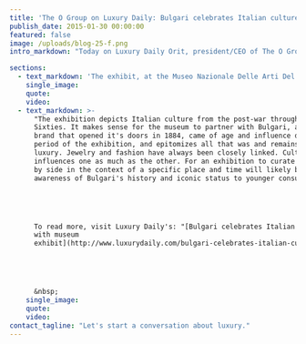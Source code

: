 ```yaml
---
title: 'The O Group on Luxury Daily: Bulgari celebrates Italian culture with museum exhibit'
publish_date: 2015-01-30 00:00:00
featured: false
image: /uploads/blog-25-f.png
intro_markdown: "Today on Luxury Daily Orit, president/CEO of The O Group, comments on Bulgari's latest exhibition titled \"Bellisima. Italy and High Fashion 1945-1968.\"​"

sections:
  - text_markdown: 'The exhibit, at the Museo Nazionale Delle Arti Del XXI Secolo in Rome, it is held in partnership with Bulgari and a selection of one of a kind jewels from the brand will be on display.​'
    single_image:
    quote:
    video:
  - text_markdown: >-
      "The exhibition depicts Italian culture from the post-war through the late
      Sixties. It makes sense for the museum to partner with Bulgari, an iconic
      brand that opened it's doors in 1884, came of age and influence during the
      period of the exhibition, and epitomizes all that was and remains Italian
      luxury. Jewelry and fashion have always been closely linked. Culture
      influences one as much as the other. For an exhibition to curate them side
      by side in the context of a specific place and time will likely bring
      awareness of Bulgari's history and iconic status to younger consumers…"





      To read more, visit Luxury Daily's: "[Bulgari celebrates Italian culture
      with museum
      exhibit](http://www.luxurydaily.com/bulgari-celebrates-italian-culture-with-museum-exhibit/)."





      &nbsp;
    single_image:
    quote:
    video:
contact_tagline: "Let's start a conversation about luxury."
---
```



